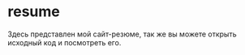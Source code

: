 # resume
Здесь представлен мой сайт-резюме, так же вы можете открыть исходный код и посмотреть его.
